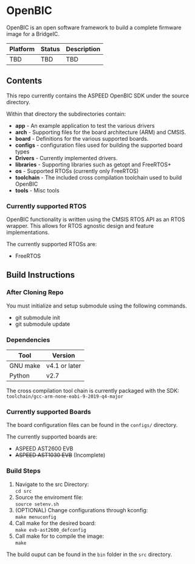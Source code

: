 # OpenBIC

OpenBIC is an open software framework to build a complete firmware image for a BridgeIC.

| Platform | Status | Description |
|-------|--------|-------------|
TBD | TBD | TBD

## Contents

This repo currently contains the ASPEED OpenBIC SDK under the source directory.

Within that directory the subdirectories contain:
* **app** - An example application to test the various drivers
* **arch** - Supporting files for the board architecture (ARM) and CMSIS.
* **board** - Definitions for the various supported boards.
* **configs** - configuration files used for building the supported board types
* **Drivers** - Currently implemented drivers.
* **libraries** - Supporting libraries such as getopt and FreeRTOS+
* **os** - Supported RTOSs (currently only FreeRTOS)
* **toolchain** - The included cross compilation toolchain used to build OpenBIC
* **tools** - Misc tools

### Currently supported RTOS
OpenBIC functionality is written using the CMSIS RTOS API as an RTOS wrapper. This allows for RTOS agnostic design and feature implementations.

The currently supported RTOSs are:
* FreeRTOS

## Build Instructions

### After Cloning Repo
You must initialize and setup submodule using the following commands.

* git submodule init
* git submodule update

### Dependencies

| Tool | Version |
|------|---------|
GNU make | v4.1 or later
Python | v2.7

The cross compilation tool chain is currently packaged with the SDK: \
`toolchain/gcc-arm-none-eabi-9-2019-q4-major`

### Currently supported Boards
The board configuration files can be found in the `configs/` directory.

The currently supported boards are:
* ASPEED AST2600 EVB
* ~~ASPEED AST1030 EVB~~ (Incomplete)

### Build Steps
1. Navigate to the src Directory: \
`cd src`
2. Source the enviroment file: \
`source setenv.sh`
3. (OPTIONAL) Change configurations through kconfig: \
`make menuconfig`
4. Call make for the desired board: \
`make evb-ast2600_defconfig`
5. Call make for to compile the image: \
`make`

The build ouput can be found in the `bin` folder in the `src` directory.
